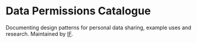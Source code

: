 # Data Permissions ​Catalogue

 Documenting design patterns for personal data sharing, example uses and research. Maintained by [IF](https://project-if.com/).